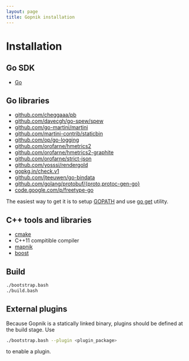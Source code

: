 ```yaml
---
layout: page
title: Gopnik installation
---
```


# Installation

## Go SDK
 * [Go](http://golang.org/doc/install)

## Go libraries
 * [github.com/cheggaaa/pb](https://github.com/cheggaaa/pb/)
 * [github.com/davecgh/go-spew/spew](https://github.com/davecgh/go-spew/spew/)
 * [github.com/go-martini/martini](https://github.com/go-martini/martini/)
 * [github.com/martini-contrib/staticbin](https://github.com/martini-contrib/staticbin/)
 * [github.com/op/go-logging](https://github.com/op/go-logging/)
 * [github.com/orofarne/hmetrics2](https://github.com/orofarne/hmetrics2/)
 * [github.com/orofarne/hmetrics2-graphite](https://github.com/orofarne/hmetrics2-graphite/)
 * [github.com/orofarne/strict-json](https://github.com/orofarne/strict-json/)
 * [github.com/yosssi/rendergold](https://github.com/yosssi/rendergold/)
 * [gopkg.in/check.v1](https://labix.org/gocheck)
 * [github.com/jteeuwen/go-bindata](https://github.com/jteeuwen/go-bindata)
 * [github.com/golang/protobuf/{proto,protoc-gen-go}](https://github.com/golang/protobuf)
 * [code.google.com/p/freetype-go](https://code.google.com/p/freetype-go/)

The easiest way to get it is to setup [GOPATH](https://golang.org/doc/code.html#GOPATH) and use [go get](https://golang.org/cmd/go/#hdr-Download_and_install_packages_and_dependencies) utility.

## C++ tools and libraries
 * [cmake](http://www.cmake.org/)
 * C++11 compitible compiler
 * [mapnik](https://github.com/mapnik/mapnik/wiki/Mapnik-Installation)
 * [boost](http://www.boost.org/)

## Build
```bash
./bootstrap.bash
./build.bash
```

## External plugins
Because Gopnik is a statically linked binary, plugins should be defined at the build stage.
Use

```bash
./bootstrap.bash --plugin <plugin_package>
```

to enable a plugin.
